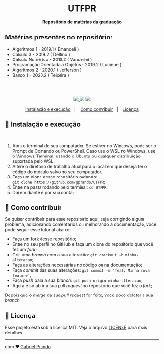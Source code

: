 <h1 align="center">UTFPR   </h1>
<p align="center">
<strong>Repositório de matérias da graduação</strong>
</p>



## Matérias presentes no repositório:

- Algoritmos 1 - 2019.1 ( Emanoeli )
- Cálculo 3 - 2019.2 ( Delfino )
- Cálculo Numérico - 2019.2 ( Vanderlei )
- Programação Orientada a Objetos - 2019.2 ( Luciene )
- Algoritmos 2 - 2020.1 ( Jefferson )
- Banco 1 - 2020.2 ( Teixeira )

<br/><br/>
<p align="center">
  <a aria-label="Prando" href="https://github.com/gprando/">
    <img src="https://img.shields.io/github/followers/gprando?style=social"></img>
  </a>
    <img src="https://img.shields.io/github/last-commit/gprando/UTFPR"></img>
    <img src="https://img.shields.io/github/languages/count/gprando/UTFPR"></img>
</p>

<p align="center">
  <a href="#-instalação-e-execução">Instalação e execução</a>&nbsp;&nbsp;&nbsp;|&nbsp;&nbsp;&nbsp;
  <a href="#-como-contribuir">Como contribuir</a>&nbsp;&nbsp;&nbsp;|&nbsp;&nbsp;&nbsp;
  <a href="#memo-licença">Licença</a>
</p>

## 🚀 Instalação e execução

<br/>

1. Abra o terminal do seu computador. Se estiver no Windows, pode ser o Prompt de Comando ou PowerShell. Caso use o WSL no Windows, use o Windows Terminal, usando o Ubuntu ou qualquer distribuição suportada pelo WSL.
2. Altere o diretório de trabalho atual para o local em que deseja ter o código do módulo salvo no seu computador.
3. Faça um clone desse repositório rodando: <br> `git clone https://github.com/gprando/UTFPR`;
4. Entre na pasta rodando pelo terminal: `cd UTFPR`;
5. Daí em diante é por sua conta;



## 🤔 Como contribuir

Se quiser contribuir para esse repositório aqui, seja corrigindo algum problema, adicionando comentários ou melhorando a documentação, você pode seguir esse tutorial abaixo:

- Faça [um fork](https://help.github.com/pt/github/getting-started-with-github/fork-a-repo) desse repositório;
- Entre no seu perfil no GitHub e faça um clone do repositório que você fez um *fork*;
- Crie uma *branch* com a sua alteração: `git checkout -b minha-alteracao`;
- Faça as alterações necessárias no código ou na documentação;
- Faça *commit* das suas alterações: `git commit -m 'feat: Minha nova feature'`;
- Faça *push* para a sua *branch*: `git push origin minha-alteracao`;
- Agora é só abrir a sua *pull request* no repositório que você fez o *fork*;

Depois que o *merge* da sua *pull request* for feito, você pode deletar a sua *branch*.

## :memo: Licença

Esse projeto está sob a licença MIT. Veja o arquivo [LICENSE](LICENSE.md) para mais detalhes.

---


com  :heart: [Gabriel Prando](https://github.com/gprando)

